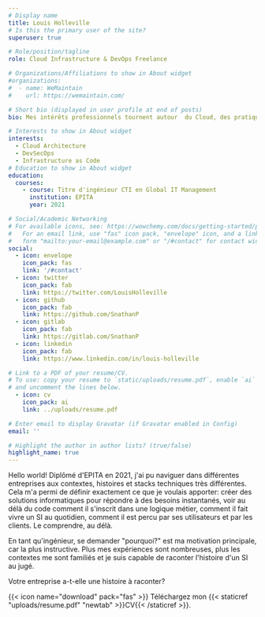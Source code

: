 ```yaml
---
# Display name
title: Louis Holleville
# Is this the primary user of the site?
superuser: true

# Role/position/tagline
role: Cloud Infrastructure & DevOps Freelance

# Organizations/Affiliations to show in About widget
#organizations:
#  - name: WeMaintain
#    url: https://wemaintain.com/

# Short bio (displayed in user profile at end of posts)
bio: Mes intérêts professionnels tournent autour  du Cloud, des pratiques DevSecOps et de l'industrialisation des SI.

# Interests to show in About widget
interests:
  - Cloud Architecture
  - DevSecOps
  - Infrastructure as Code
# Education to show in About widget
education:
  courses:
    - course: Titre d'ingénieur CTI en Global IT Management
      institution: EPITA
      year: 2021

# Social/Academic Networking
# For available icons, see: https://wowchemy.com/docs/getting-started/page-builder/#icons
#   For an email link, use "fas" icon pack, "envelope" icon, and a link in the
#   form "mailto:your-email@example.com" or "/#contact" for contact widget.
social:
  - icon: envelope
    icon_pack: fas
    link: '/#contact'
  - icon: twitter
    icon_pack: fab
    link: https://twitter.com/LouisHolleville
  - icon: github
    icon_pack: fab
    link: https://github.com/SnathanP
  - icon: gitlab
    icon_pack: fab
    link: https://gitlab.com/SnathanP
  - icon: linkedin
    icon_pack: fab
    link: https://www.linkedin.com/in/louis-holleville

# Link to a PDF of your resume/CV.
# To use: copy your resume to `static/uploads/resume.pdf`, enable `ai` icons in `params.toml`,
# and uncomment the lines below.
  - icon: cv
    icon_pack: ai
    link: ../uploads/resume.pdf

# Enter email to display Gravatar (if Gravatar enabled in Config)
email: ''

# Highlight the author in author lists? (true/false)
highlight_name: true
---
```


Hello world! Diplômé d'EPITA en 2021, j'ai pu naviguer dans différentes entreprises aux contextes, histoires et stacks techniques très différentes. Cela m'a permi de définir exactement ce que je voulais apporter: créer des solutions informatiques pour répondre à des besoins instantanés, voir au délà du code comment il s'inscrit dans une logique métier, comment il fait vivre un SI au quotidien, comment il est percu par ses utilisateurs et par les clients. Le comprendre, au délà.

En tant qu'ingénieur, se demander "pourquoi?" est ma motivation principale, car la plus instructive. Plus mes expériences sont nombreuses, plus les contextes me sont familiés et je suis capable de raconter l'histoire d'un SI au jugé.

Votre entreprise a-t-elle une histoire à raconter?

{{< icon name="download" pack="fas" >}} Téléchargez mon {{< staticref "uploads/resume.pdf" "newtab" >}}CV{{< /staticref >}}.

